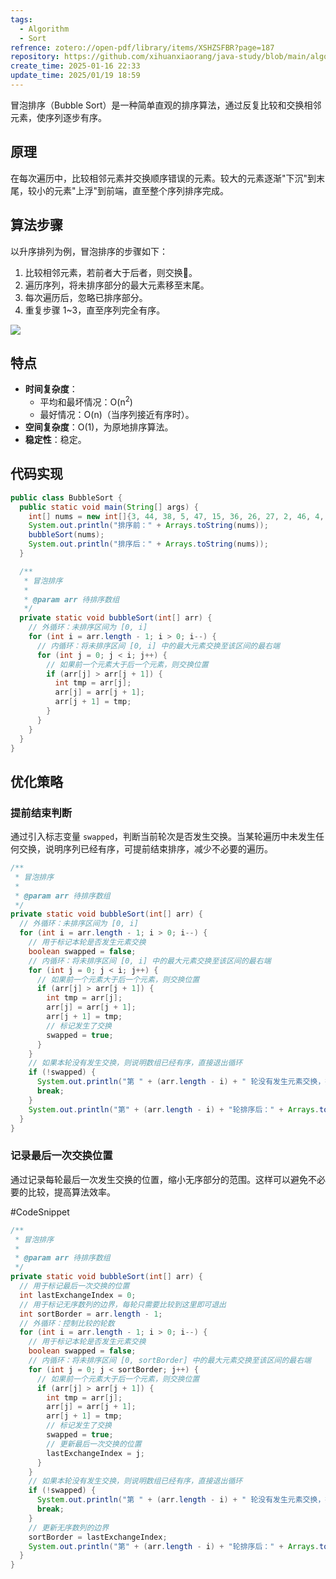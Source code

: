 ```yaml
---
tags:
  - Algorithm
  - Sort
refrence: zotero://open-pdf/library/items/XSHZSFBR?page=187
repository: https://github.com/xihuanxiaorang/java-study/blob/main/algorithm-study/sorting-algorithm/src/main/java/fun/xiaorang/study/algorithm/sorting/BubbleSort.java
create_time: 2025-01-16 22:33
update_time: 2025/01/19 18:59
---
```


冒泡排序（Bubble Sort）是一种简单直观的排序算法，通过反复比较和交换相邻元素，使序列逐步有序。

## 原理

在每次遍历中，比较相邻元素并交换顺序错误的元素。较大的元素逐渐"下沉"到末尾，较小的元素"上浮"到前端，直至整个序列排序完成。

## 算法步骤

以升序排列为例，冒泡排序的步骤如下：

1. 比较相邻元素，若前者大于后者，则交换🔄。
2. 遍历序列，将未排序部分的最大元素移至末尾。
3. 每次遍历后，忽略已排序部分。
4. 重复步骤 1~3，直至序列完全有序。

![](https://img.xiaorang.fun/202501171824636.gif)

## 特点

- **时间复杂度**：
    - 平均和最坏情况：O(n<sup>2</sup>)
    - 最好情况：O(n)（当序列接近有序时）。
- **空间复杂度**：O(1)，为原地排序算法。
- **稳定性**：稳定。

## 代码实现

```java
public class BubbleSort {
  public static void main(String[] args) {
    int[] nums = new int[]{3, 44, 38, 5, 47, 15, 36, 26, 27, 2, 46, 4, 19, 50, 48};
    System.out.println("排序前：" + Arrays.toString(nums));
    bubbleSort(nums);
    System.out.println("排序后：" + Arrays.toString(nums));
  }

  /**
   * 冒泡排序
   *
   * @param arr 待排序数组
   */
  private static void bubbleSort(int[] arr) {
    // 外循环：未排序区间为 [0, i]
    for (int i = arr.length - 1; i > 0; i--) {
      // 内循环：将未排序区间 [0, i] 中的最大元素交换至该区间的最右端
      for (int j = 0; j < i; j++) {
        // 如果前一个元素大于后一个元素，则交换位置
        if (arr[j] > arr[j + 1]) {
          int tmp = arr[j];
          arr[j] = arr[j + 1];
          arr[j + 1] = tmp;
        }
      }
    }
  }
}
```

## 优化策略

### 提前结束判断

通过引入标志变量 `swapped`，判断当前轮次是否发生交换。当某轮遍历中未发生任何交换，说明序列已经有序，可提前结束排序，减少不必要的遍历。

```java hl:10,19,23-26
/**
 * 冒泡排序
 *
 * @param arr 待排序数组
 */
private static void bubbleSort(int[] arr) {
  // 外循环：未排序区间为 [0, i]
  for (int i = arr.length - 1; i > 0; i--) {
    // 用于标记本轮是否发生元素交换
    boolean swapped = false;
    // 内循环：将未排序区间 [0, i] 中的最大元素交换至该区间的最右端
    for (int j = 0; j < i; j++) {
      // 如果前一个元素大于后一个元素，则交换位置
      if (arr[j] > arr[j + 1]) {
        int tmp = arr[j];
        arr[j] = arr[j + 1];
        arr[j + 1] = tmp;
        // 标记发生了交换
        swapped = true;
      }
    }
    // 如果本轮没有发生交换，则说明数组已经有序，直接退出循环
    if (!swapped) {
      System.out.println("第 " + (arr.length - i) + " 轮没有发生元素交换，排序提前结束！");
      break;
    }
    System.out.println("第" + (arr.length - i) + "轮排序后：" + Arrays.toString(arr));
  }
}
```

### 记录最后一次交换位置

通过记录每轮最后一次发生交换的位置，缩小无序部分的范围。这样可以避免不必要的比较，提高算法效率。

#CodeSnippet

```java hl:8,10,25,34
/**
 * 冒泡排序
 *
 * @param arr 待排序数组
 */
private static void bubbleSort(int[] arr) {
  // 用于标记最后一次交换的位置
  int lastExchangeIndex = 0;
  // 用于标记无序数列的边界，每轮只需要比较到这里即可退出
  int sortBorder = arr.length - 1;
  // 外循环：控制比较的轮数
  for (int i = arr.length - 1; i > 0; i--) {
    // 用于标记本轮是否发生元素交换
    boolean swapped = false;
    // 内循环：将未排序区间 [0, sortBorder] 中的最大元素交换至该区间的最右端
    for (int j = 0; j < sortBorder; j++) {
      // 如果前一个元素大于后一个元素，则交换位置
      if (arr[j] > arr[j + 1]) {
        int tmp = arr[j];
        arr[j] = arr[j + 1];
        arr[j + 1] = tmp;
        // 标记发生了交换
        swapped = true;
        // 更新最后一次交换的位置
        lastExchangeIndex = j;
      }
    }
    // 如果本轮没有发生交换，则说明数组已经有序，直接退出循环
    if (!swapped) {
      System.out.println("第 " + (arr.length - i) + " 轮没有发生元素交换，排序提前结束！");
      break;
    }
    // 更新无序数列的边界
    sortBorder = lastExchangeIndex;
    System.out.println("第" + (arr.length - i) + "轮排序后：" + Arrays.toString(arr));
  }
}
```
